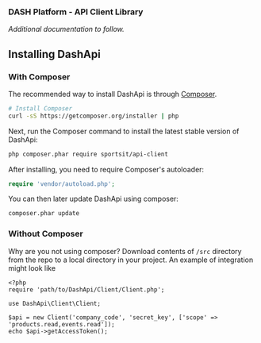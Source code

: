 ### DASH Platform - API Client Library

_Additional documentation to follow._

## Installing DashApi

### With Composer
The recommended way to install DashApi is through
[Composer](http://getcomposer.org).

```bash
# Install Composer
curl -sS https://getcomposer.org/installer | php
```

Next, run the Composer command to install the latest stable version of DashApi:

```bash
php composer.phar require sportsit/api-client
```

After installing, you need to require Composer's autoloader:

```php
require 'vendor/autoload.php';
```

You can then later update DashApi using composer:

 ```bash
composer.phar update
 ```

 ### Without Composer

 Why are you not using composer?
 Download contents of `/src` directory from the repo to a local directory in your project. An example of integration might look like
 ```
<?php
require 'path/to/DashApi/Client/Client.php';

use DashApi\Client\Client;

$api = new Client('company_code', 'secret_key', ['scope' => 'products.read,events.read']);
echo $api->getAccessToken();
```
